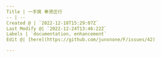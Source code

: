 ```yaml
---
Title | 一手房 奉贤庄行
-- | --
Created @ | `2022-12-18T15:29:07Z`
Last Modify @| `2022-12-24T13:46:22Z`
Labels | `documentation, enhancement`
Edit @| [here](https://github.com/junxnone/F/issues/42)

---
```


